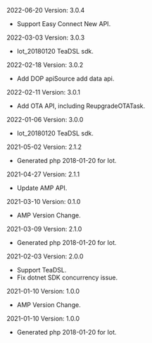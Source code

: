 2022-06-20 Version: 3.0.4
- Support Easy Connect New API.

2022-03-03 Version: 3.0.3
- Iot_20180120 TeaDSL sdk.

2022-02-18 Version: 3.0.2
- Add DOP apiSource add data api.

2022-02-11 Version: 3.0.1
- Add OTA API, including ReupgradeOTATask.


2022-01-06 Version: 3.0.0
- Iot_20180120 TeaDSL sdk.

2021-05-02 Version: 2.1.2
- Generated php 2018-01-20 for Iot.

2021-04-27 Version: 2.1.1
- Update AMP API.

2021-03-10 Version: 0.1.0
- AMP Version Change.

2021-03-09 Version: 2.1.0
- Generated php 2018-01-20 for Iot.

2021-02-03 Version: 2.0.0
- Support TeaDSL.
- Fix dotnet SDK concurrency issue.

2021-01-10 Version: 1.0.0
- AMP Version Change.

2021-01-10 Version: 1.0.0
- Generated php 2018-01-20 for Iot.

